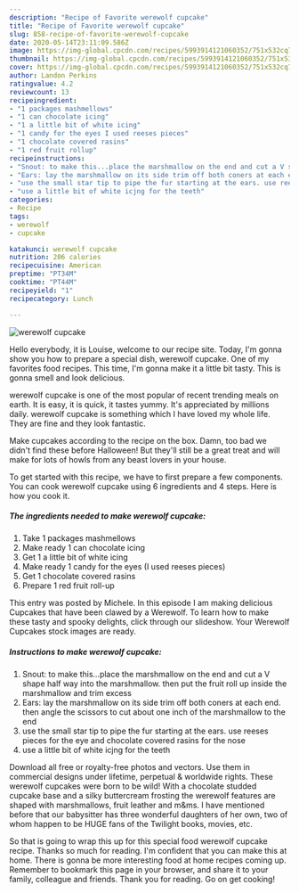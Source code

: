 ```yaml
---
description: "Recipe of Favorite werewolf cupcake"
title: "Recipe of Favorite werewolf cupcake"
slug: 858-recipe-of-favorite-werewolf-cupcake
date: 2020-05-14T23:11:09.586Z
image: https://img-global.cpcdn.com/recipes/5993914121060352/751x532cq70/werewolf-cupcake-recipe-main-photo.jpg
thumbnail: https://img-global.cpcdn.com/recipes/5993914121060352/751x532cq70/werewolf-cupcake-recipe-main-photo.jpg
cover: https://img-global.cpcdn.com/recipes/5993914121060352/751x532cq70/werewolf-cupcake-recipe-main-photo.jpg
author: Landon Perkins
ratingvalue: 4.2
reviewcount: 13
recipeingredient:
- "1 packages mashmellows"
- "1 can chocolate icing"
- "1 a little bit of white icing"
- "1 candy for the eyes I used reeses pieces"
- "1 chocolate covered rasins"
- "1 red fruit rollup"
recipeinstructions:
- "Snout: to make this...place the marshmallow on the end and cut a V shape half way into the marshmallow. then put the fruit roll up inside the marshmallow and trim excess"
- "Ears: lay the marshmallow on its side trim off both coners at each end. then angle the scissors to cut about one inch of the marshmallow to the end"
- "use the small star tip to pipe the fur starting at the ears. use reeses pieces for the eye and chocolate covered rasins for the nose"
- "use a little bit of white icjng for the teeth"
categories:
- Recipe
tags:
- werewolf
- cupcake

katakunci: werewolf cupcake 
nutrition: 206 calories
recipecuisine: American
preptime: "PT34M"
cooktime: "PT44M"
recipeyield: "1"
recipecategory: Lunch

---
```



![werewolf cupcake](https://img-global.cpcdn.com/recipes/5993914121060352/751x532cq70/werewolf-cupcake-recipe-main-photo.jpg)

Hello everybody, it is Louise, welcome to our recipe site. Today, I'm gonna show you how to prepare a special dish, werewolf cupcake. One of my favorites food recipes. This time, I'm gonna make it a little bit tasty. This is gonna smell and look delicious.

werewolf cupcake is one of the most popular of recent trending meals on earth. It is easy, it is quick, it tastes yummy. It's appreciated by millions daily. werewolf cupcake is something which I have loved my whole life. They are fine and they look fantastic.

Make cupcakes according to the recipe on the box. Damn, too bad we didn&#39;t find these before Halloween! But they&#39;ll still be a great treat and will make for lots of howls from any beast lovers in your house.


To get started with this recipe, we have to first prepare a few components. You can cook werewolf cupcake using 6 ingredients and 4 steps. Here is how you cook it.

<!--inarticleads1-->

##### The ingredients needed to make werewolf cupcake:

1. Take 1 packages mashmellows
1. Make ready 1 can chocolate icing
1. Get 1 a little bit of white icing
1. Make ready 1 candy for the eyes (I used reeses pieces)
1. Get 1 chocolate covered rasins
1. Prepare 1 red fruit roll-up


This entry was posted by Michele. In this episode I am making delicious Cupcakes that have been clawed by a Werewolf. To learn how to make these tasty and spooky delights, click through our slideshow. Your Werewolf Cupcakes stock images are ready. 

<!--inarticleads2-->

##### Instructions to make werewolf cupcake:

1. Snout: to make this...place the marshmallow on the end and cut a V shape half way into the marshmallow. then put the fruit roll up inside the marshmallow and trim excess
1. Ears: lay the marshmallow on its side trim off both coners at each end. then angle the scissors to cut about one inch of the marshmallow to the end
1. use the small star tip to pipe the fur starting at the ears. use reeses pieces for the eye and chocolate covered rasins for the nose
1. use a little bit of white icjng for the teeth


Download all free or royalty-free photos and vectors. Use them in commercial designs under lifetime, perpetual &amp; worldwide rights. These werewolf cupcakes were born to be wild! With a chocolate studded cupcake base and a silky buttercream frosting the werewolf features are shaped with marshmallows, fruit leather and m&amp;ms. I have mentioned before that our babysitter has three wonderful daughters of her own, two of whom happen to be HUGE fans of the Twilight books, movies, etc. 

So that is going to wrap this up for this special food werewolf cupcake recipe. Thanks so much for reading. I'm confident that you can make this at home. There is gonna be more interesting food at home recipes coming up. Remember to bookmark this page in your browser, and share it to your family, colleague and friends. Thank you for reading. Go on get cooking!
